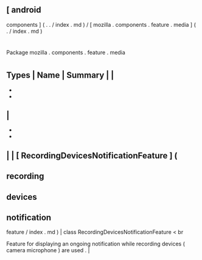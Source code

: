 [
android
-
components
]
(
.
.
/
index
.
md
)
/
[
mozilla
.
components
.
feature
.
media
]
(
.
/
index
.
md
)
#
#
Package
mozilla
.
components
.
feature
.
media
#
#
#
Types
|
Name
|
Summary
|
|
-
-
-
|
-
-
-
|
|
[
RecordingDevicesNotificationFeature
]
(
-
recording
-
devices
-
notification
-
feature
/
index
.
md
)
|
class
RecordingDevicesNotificationFeature
<
br
>
Feature
for
displaying
an
ongoing
notification
while
recording
devices
(
camera
microphone
)
are
used
.
|
